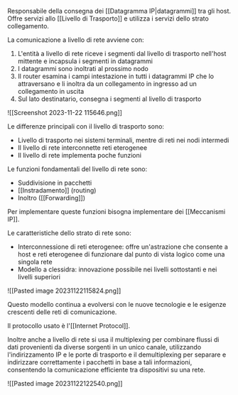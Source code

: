 Responsabile della consegna dei [[Datagramma IP|datagrammi]] tra gli host. Offre servizi allo [[Livello di Trasporto]] e utilizza i servizi dello strato collegamento.

La comunicazione a livello di rete avviene con:
1. L'entità a livello di rete riceve i segmenti dal livello di trasporto nell'host mittente e incapsula i segmenti in datagrammi
2. I datagrammi sono inoltrati al prossimo nodo
3. Il router esamina i campi intestazione in tutti i datagrammi IP che lo attraversano e li inoltra da un collegamento in ingresso ad un collegamento in uscita
4. Sul lato destinatario, consegna i segmenti al livello di trasporto

![[Screenshot 2023-11-22 115646.png]]

Le differenze principali con il livello di trasporto sono:
- Livello di trasporto nei sistemi terminali, mentre di reti nei nodi intermedi
- Il livello di rete interconnette reti eterogenee
- Il livello di rete implementa poche funzioni

Le funzioni fondamentali del livello di rete sono:
- Suddivisione in pacchetti
- [[Instradamento]] (routing)
- Inoltro ([[Forwarding]])

Per implementare queste funzioni bisogna implementare dei [[Meccanismi IP]].

Le caratteristiche dello strato di rete sono:
- Interconnessione di reti eterogenee: offre un'astrazione che consente a host e reti eterogenee di funzionare dal punto di vista logico come una singola rete
- Modello a clessidra: innovazione possibile nei livelli sottostanti e nei livelli superiori

![[Pasted image 20231122115824.png]]

Questo modello continua a evolversi con le nuove tecnologie e le esigenze crescenti delle reti di comunicazione.

Il protocollo usato è l'[[Internet Protocol]].

Inoltre anche a livello di rete si usa il multiplexing per combinare flussi di dati provenienti da diverse sorgenti in un unico canale, utilizzando l'indirizzamento IP e le porte di trasporto e il demultiplexing per separare e indirizzare correttamente i pacchetti in base a tali informazioni, consentendo la comunicazione efficiente tra dispositivi su una rete.

![[Pasted image 20231122122540.png]]